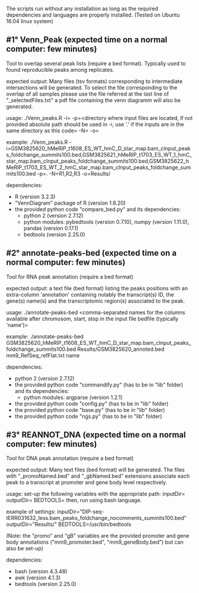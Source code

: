 The scripts run without any installation as long as the required dependencies and languages are properly installed.
(Tested on Ubuntu 16.04 linux system)

#1° Venn\_Peak (expected time on a normal computer: few minutes)
--------------------------------------------------------------
Tool to overlap several peak lists (require a bed format). Typically used to found reproducible peaks among replicates.

expected output:
Many files (tsv formats) corresponding to intermediate intersections will be generated. To select the file corresponding to the overlap of all samples please use the file referred at the last line of "_selectedFiles.txt"
a pdf file containing the venn diagramm will also be generated.

usage:
./Venn_peaks.R -i=<comma separated peaks files in bed format> -p=<directory where input files are located, if not provided absolute path should be used in -i, use '.' if the inputs are in the same directory as this code> -N=<comma separated names of the peaks> -o=<output directory>

example:
./Venn\_peaks.R -i=GSM3825620\_hMeRIP\_t1608\_ES\_WT\_hmC\_D\_star\_map.bam\_cInput\_peaks\_foldchange\_summits100.bed,GSM3825621\_hMeRIP\_t1703\_ES\_WT\_1\_hmC\_star\_map.bam\_cInput\_peaks\_foldchange\_summits100.bed,GSM3825622\_hMeRIP\_t1703\_ES\_WT\_2\_hmC\_star\_map.bam\_cInput\_peaks\_foldchange\_summits100.bed -p=. -N=R1,R2,R3 -o=Results/

dependencies:
- R (version 3.2.3)
- "VennDiagram" package of R (version 1.6.20)
- the provided python code "compare_bed.py" and its dependencies:
  - python 2 (version 2.7.12)
  - python modules: pybedtools (version 0.7.10), numpy (version 1.11.0), pandas (version 0.17.1)
  - bedtools (version 2.25.0)

#2° annotate-peaks-bed (expected time on a normal computer: few minutes)
-----------------------------------------------------------------------
Tool for RNA peak annotation (require a bed format)

expected output:
a text file (bed format) listing the peaks positions with an extra-column 'annotation' containing notably the transcript(s) ID, the gene(s) name(s) and the transcriptomic region(s) associated to the peak.

usage:
./annotate-peaks-bed <MACS2 peak in bed format> <ouput file> <transcriptome refFlat format> <comma-separated names for the columns available after chromosom, start, stop in the input file bedfile (typically 'name')>

example:
./annotate-peaks-bed GSM3825620\_hMeRIP\_t1608\_ES\_WT\_hmC\_D\_star\_map.bam\_cInput\_peaks\_foldchange\_summits100.bed Results/GSM3825620\_annoted.bed mm9\_RefSeq\_refFlat.txt name

dependencies:
- python 2 (version 2.7.12)
- the provided python code "commandify.py" (has to be in "lib" folder) and its dependencies:
	- python modules: argparse (version 1.2.1)
- the provided python code "config.py" (has to be in "lib" folder)
- the provided python code "base.py" (has to be in "lib" folder)
- the provided python code "ngs.py" (has to be in "lib" folder)

#3° REANNOT\_DNA (expected time on a normal computer: few minutes)
----------------------------------------------------------------
Tool for DNA peak annotation (require a bed format)

expected output:
Many text files (bed format) will be generated. The files with "\_promoNamed.bed" and "\_gbNamed.bed" extensions associate each peak to a transcript at promoter and gene body level respectively.

usage:
set-up the following variables with the appropriate path:
 inputDir= <directory containing MACS2 peaks in bed format>
 outputDir= <output directory>
 BEDTOOLS= <path to bedtools executable>
then, run using bash language.

example of settings:
inputDir="DIP-seq-tERR031632\_less.bam\_peaks\_foldchange\_nocomments\_summits100.bed"
outputDir="Results/"
BEDTOOLS=/usr/bin/bedtools

(Note: the "promo" and "gB" variables are the provided promoter and gene body annotations ("mm9\_promoter.bed", "mm9\_geneBody.bed") but can also be set-up)

dependencies:
- bash (version 4.3.48)
- awk (version 4.1.3)
- bedtools (version 2.25.0)
